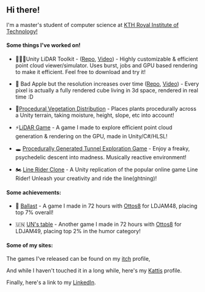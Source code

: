## Hi there! 
I'm a master's student of computer science at [KTH Royal Institute of Technology!](https://www.kth.se/)

#### Some things I've worked on! 

* 👩🏾‍💻Unity LiDAR Toolkit - ([Repo](https://github.com/Wessl/LiDAR-Toolkit), [Video](https://www.youtube.com/watch?v=RB-0QVYpUpk)) - Highly customizable & efficient point cloud viewer/simulator. Uses burst, jobs and GPU based rendering to make it efficient. Feel free to download and try it!

* 💃 Bad Apple but the resolution increases over time ([Repo](https://github.com/Wessl/badappleCRT), [Video](https://www.youtube.com/watch?v=NCjL-MBliqY)) - Every pixel is actually a fully rendered cube living in 3d space, rendered in real time :D

* 🌱[Procedural Vegetation Distribution](https://github.com/Wessl/dd2470project/blob/main/README.md) - Places plants procedurally across a Unity terrain, taking moisture, height, slope, etc into account!

* ⚡[LiDAR Game](https://github.com/Wessl/LiDAR-game) - A game I made to explore efficient point cloud generation & rendering on the GPU, made in Unity/C#/HLSL! 

* 🕳️ [Procedurally Generated Tunnel Exploration Game](https://github.com/Wessl/TunnelMesh) - Enjoy a freaky, psychedelic descent into madness. Musically reactive environment! 

* 🏍️ [Line Rider Clone](https://github.com/Wessl/LineRiderClone) - A Unity replication of the popular online game Line Rider! Unleash your creativity and ride the line(ghtning)!
 
#### Some achievements:

- 🚢 [Ballast](https://ldjam.com/events/ludum-dare/48/ballast) - A game I made in 72 hours with [Ottos8](https://github.com/Ottos8/) for LDJAM48, placing top 7% overall!

- 🇺🇳 [UN's table](https://ldjam.com/events/ludum-dare/49/uns-table-3) - Another game I made in 72 hours with [Ottos8](https://github.com/Ottos8/) for LDJAM49, placing top 2% in the humor category!

#### Some of my sites: 

The games I've released can be found on my [itch](https://wesslo.itch.io/) profile,

And while I haven't touched it in a long while, here's my [Kattis](https://open.kattis.com/users/love-wessman) profile. 

Finally, here's a link to my [LinkedIn](https://www.linkedin.com/in/love-wessman/).  

<!--
**Wessl/Wessl** is a ✨ _special_ ✨ repository because its `README.md` (this file) appears on your GitHub profile.

Here are some ideas to get you started:

- 🔭 I’m currently working on ...
- 🌱 I’m currently learning ...
- 👯 I’m looking to collaborate on ...
- 🤔 I’m looking for help with ...
- 💬 Ask me about ...
- 📫 How to reach me: ...
- 😄 Pronouns: ...
- ⚡ Fun fact: ...
-->
